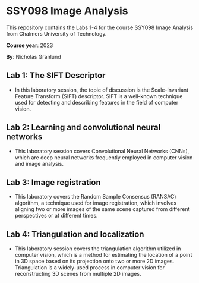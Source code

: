 # SSY098 Image Analysis

This repository contains the Labs 1-4 for the course SSY098 Image Analysis from Chalmers University of Technology. 

**Course year**: 2023

**By**: Nicholas Granlund

## Lab 1: The SIFT Descriptor

- In this laboratory session, the topic of discussion is the Scale-Invariant Feature Transform (SIFT) descriptor. SIFT is a well-known technique used for detecting and describing features in the field of computer vision.


## Lab 2: Learning and convolutional neural networks

- This laboratory session covers Convolutional Neural Networks (CNNs), which are deep neural networks frequently employed in computer vision and image analysis.

## Lab 3: Image registration

- This laboratory covers the Random Sample Consensus (RANSAC) algorithm, a technique used for image registration, which involves aligning two or more images of the same scene captured from different perspectives or at different times.

## Lab 4: Triangulation and localization

- This laboratory session covers the triangulation algorithm utilized in computer vision, which is a method for estimating the location of a point in 3D space based on its projection onto two or more 2D images. Triangulation is a widely-used process in computer vision for reconstructing 3D scenes from multiple 2D images.


